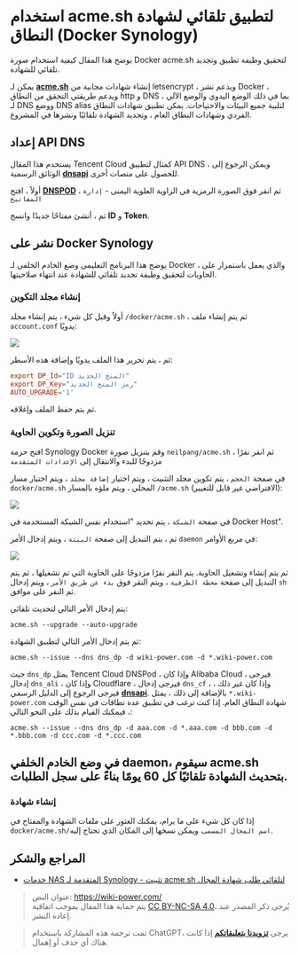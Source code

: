 # استخدام acme.sh لتطبيق تلقائي لشهادة النطاق (Docker Synology)

يوضح هذا المقال كيفية استخدام صورة Docker acme.sh لتحقيق وظيفة تطبيق وتجديد تلقائي للشهادة.

يمكن لـ [**acme.sh**](https://github.com/acmesh-official/acme.sh) إنشاء شهادات مجانية من letsencrypt ، ويدعم نشر Docker ، ويدعم طريقتي التحقق من النطاق http و DNS ، بما في ذلك الوضع اليدوي والوضع الآلي لـ DNS ووضع DNS alias لتلبية جميع البيئات والاحتياجات. يمكن تطبيق شهادات النطاق الفردي وشهادات النطاق العام ، وتجديد الشهادة تلقائيًا ونشرها في المشروع.

## إعداد API DNS

يستخدم هذا المقال Tencent Cloud كمثال لتطبيق API DNS ، ويمكن الرجوع إلى الوثائق الرسمية [**dnsapi**](https://github.com/acmesh-official/acme.sh/wiki/dnsapi) للحصول على منصات أخرى.

أولاً ، افتح [**DNSPOD**](https://console.dnspod.cn/) ، ثم انقر فوق الصورة الرمزية في الزاوية العلوية اليمنى - `إدارة المفاتيح`

ثم ، أنشئ مفتاحًا جديدًا وانسخ **ID** و **Token**.

## نشر على Docker Synology

يوضح هذا البرنامج التعليمي وضع الخادم الخلفي لـ Docker ، والذي يعمل باستمرار على الحاويات لتحقيق وظيفة تجديد تلقائي للشهادة عند انتهاء صلاحيتها.

### إنشاء مجلد التكوين

أولاً وقبل كل شيء ، يتم إنشاء مجلد `/docker/acme.sh` ، ثم يتم إنشاء ملف `account.conf` يدويًا:

![](https://wiki-media-1253965369.cos.ap-guangzhou.myqcloud.com/img/20210430212420.png)

ثم ، يتم تحرير هذا الملف يدويًا وإضافة هذه الأسطر:

```conf
export DP_Id="ID المنح الجديد"
export DP_Key="رمز المنح الجديد"
AUTO_UPGRADE='1'
```

ثم يتم حفظ الملف وإغلاقه.

### تنزيل الصورة وتكوين الحاوية

افتح حزمة Synology Docker وقم بتنزيل صورة `neilpang/acme.sh` ، ثم انقر نقرًا مزدوجًا للبدء والانتقال إلى `الإعدادات المتقدمة`

في صفحة `الحجم` ، يتم تكوين مجلد التثبيت ، ويتم اختيار `إضافة مجلد` ، ويتم اختيار مسار `docker/acme.sh` المحلي ، ويتم ملؤه بالمسار `/acme.sh` (الافتراضي غير قابل للتغيير):

![](https://wiki-media-1253965369.cos.ap-guangzhou.myqcloud.com/img/20210430214221.png)

في صفحة `الشبكة` ، يتم تحديد "استخدام نفس الشبكة المستخدمة في Docker Host".

ثم ، يتم التبديل إلى صفحة `البيئة` ، ويتم إدخال الأمر `daemon` في مربع الأوامر:

![](https://wiki-media-1253965369.cos.ap-guangzhou.myqcloud.com/img/20210430215244.png)

ثم يتم إنشاء وتشغيل الحاوية. يتم النقر نقرًا مزدوجًا على الحاوية التي تم تشغيلها ، ثم يتم التبديل إلى صفحة `محطة الطرفية` ، ويتم النقر فوق `بدء عن طريق الأمر` ، ويتم إدخال `sh` ثم النقر على موافق.

يتم إدخال الأمر التالي لتحديث تلقائي:

```shell
acme.sh --upgrade --auto-upgrade
```

ثم يتم إدخال الأمر التالي لتطبيق الشهادة:

```shell
acme.sh --issue --dns dns_dp -d wiki-power.com -d *.wiki-power.com
```

حيث `dns_dp` يمثل Tencent Cloud DNSPod ، وإذا كان Alibaba Cloud ، فيرجى إدخال `dns_ali` ، وإذا كان Cloudflare ، فيرجى إدخال `dns_cf` ، وإذا كان غير ذلك ، فيرجى الرجوع إلى الدليل الرسمي [**dnsapi**](https://github.com/acmesh-official/acme.sh/wiki/dnsapi). بالإضافة إلى ذلك ، يمثل `*.wiki-power.com` شهادة النطاق العام. إذا كنت ترغب في تطبيق عدة نطاقات في نفس الوقت ، فيمكنك القيام بذلك على النحو التالي:

```shell
acme.sh --issue --dns dns_dp -d aaa.com -d *.aaa.com -d bbb.com -d *.bbb.com -d ccc.com -d *.ccc.com
```

## في وضع الخادم الخلفي daemon، سيقوم acme.sh بتحديث الشهادة تلقائيًا كل 60 يومًا بناءً على سجل الطلبات.

### إنشاء شهادة

إذا كان كل شيء على ما يرام، يمكنك العثور على ملفات الشهادة والمفتاح في `docker/acme.sh/اسم المجال المسمى`، ويمكن نسخها إلى المكان الذي تحتاج إليه.

## المراجع والشكر

- [خدمات NAS المتقدمة لـ Synology - تثبيت acme.sh لتلقائي طلب شهادة المجال](https://www.ioiox.com/archives/88.html)

> عنوان النص: <https://wiki-power.com/>  
> يتم حماية هذا المقال بموجب اتفاقية [CC BY-NC-SA 4.0](https://creativecommons.org/licenses/by/4.0/deed.zh)، يُرجى ذكر المصدر عند إعادة النشر.

> تمت ترجمة هذه المشاركة باستخدام ChatGPT، يرجى [**تزويدنا بتعليقاتكم**](https://github.com/linyuxuanlin/Wiki_MkDocs/issues/new) إذا كانت هناك أي حذف أو إهمال.